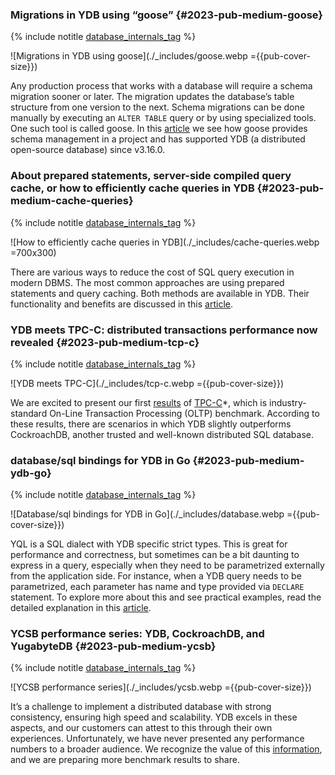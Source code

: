 ### Migrations in YDB using “goose” {#2023-pub-medium-goose}

{% include notitle [database_internals_tag](../../tags.md#database_internals) %}

![Migrations in YDB using goose](./_includes/goose.webp ={{pub-cover-size}})

Any production process that works with a database will require a schema migration sooner or later. The migration updates the database’s table structure from one version to the next. Schema migrations can be done manually by executing an `ALTER TABLE` query or by using specialized tools. One such tool is called goose. In this [article](https://blog.ydb.tech/migrations-in-ydb-using-goose-58137bc5c303) we see how goose provides schema management in a project and has supported YDB (a distributed open-source database) since v3.16.0.

### About prepared statements, server-side compiled query cache, or how to efficiently cache queries in YDB {#2023-pub-medium-cache-queries}

{% include notitle [database_internals_tag](../../tags.md#database_internals) %}

![How to efficiently cache queries in YDB](./_includes/cache-queries.webp =700x300)

There are various ways to reduce the cost of SQL query execution in modern DBMS. The most common approaches are using prepared statements and query caching. Both methods are available in YDB. Their functionality and benefits are discussed in this [article](https://blog.ydb.tech/about-prepared-statements-server-side-compiled-query-cache-or-how-to-efficiently-cache-queries-in-df3af73eb001).

### YDB meets TPC-C: distributed transactions performance now revealed {#2023-pub-medium-tcp-c}

{% include notitle [database_internals_tag](../../tags.md#database_internals) %}

![YDB meets TPC-C](./_includes/tcp-c.webp ={{pub-cover-size}})

We are excited to present our first [results](https://blog.ydb.tech/ydb-meets-tpc-c-distributed-transactions-performance-now-revealed-42f1ed44bd73) of [TPC-C](https://www.tpc.org/tpcc/)*, which is industry-standard On-Line Transaction Processing (OLTP) benchmark. According to these results, there are scenarios in which YDB slightly outperforms CockroachDB, another trusted and well-known distributed SQL database.

### database/sql bindings for YDB in Go {#2023-pub-medium-ydb-go}

{% include notitle [database_internals_tag](../../tags.md#database_internals) %}

![Database/sql bindings for YDB in Go](./_includes/database.webp ={{pub-cover-size}})

YQL is a SQL dialect with YDB specific strict types. This is great for performance and correctness, but sometimes can be a bit daunting to express in a query, especially when they need to be parametrized externally from the application side. For instance, when a YDB query needs to be parametrized, each parameter has name and type provided via `DECLARE` statement. To explore more about this and see practical examples, read the detailed explanation in this [article](https://blog.ydb.tech/database-sql-bindings-for-ydb-in-go-a8a2671a8696).

### YCSB performance series: YDB, CockroachDB, and YugabyteDB {#2023-pub-medium-ycsb}

{% include notitle [database_internals_tag](../../tags.md#database_internals) %}

![YCSB performance series](./_includes/ycsb.webp ={{pub-cover-size}})

It’s a challenge to implement a distributed database with strong consistency, ensuring high speed and scalability. YDB excels in these aspects, and our customers can attest to this through their own experiences. Unfortunately, we have never presented any performance numbers to a broader audience. We recognize the value of this [information](https://blog.ydb.tech/ycsb-performance-series-ydb-cockroachdb-and-yugabytedb-f25c077a382b), and we are preparing more benchmark results to share.